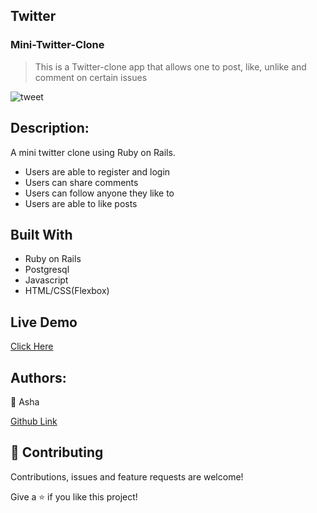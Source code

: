 ## Twitter
### Mini-Twitter-Clone
>This is a Twitter-clone app that allows one to post, like, unlike and comment on certain issues

![tweet](https://user-images.githubusercontent.com/25789605/82438699-238c5400-9aa2-11ea-925f-214bc0d16b49.png)

## Description:
A mini twitter clone using Ruby on Rails.
- Users are able to register and login
- Users can share comments
- Users can follow anyone they  like to
- Users are able to like posts

## Built With
- Ruby on Rails
- Postgresql
- Javascript
- HTML/CSS(Flexbox)

## Live Demo
[Click Here]()


## Authors:
👤 Asha

[Github  Link](https://github.com/Ashah15)

## 🤝 Contributing
Contributions, issues and feature requests are welcome!


Give a ⭐️ if you like this project!
